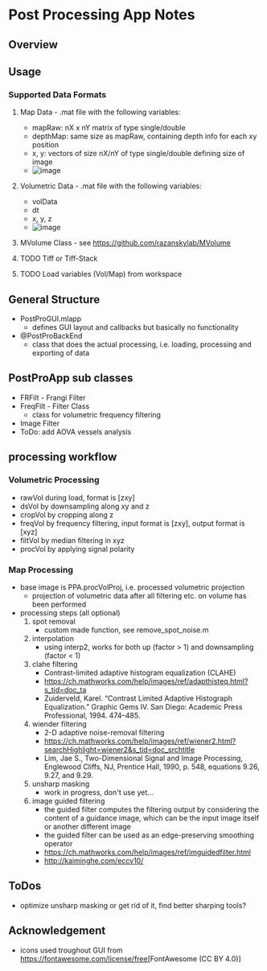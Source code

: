 # Post Processing App Notes

## Overview
<!-- TODO -->
<!-- Put updated GUI pictures here!
<img src="https://user-images.githubusercontent.com/558053/71764036-261b5200-2ee3-11ea-9140-258850ba51ee.png" width="200"> -->


## Usage

### Supported Data Formats

1. Map Data - .mat file with the following variables:
   - mapRaw: nX x nY matrix of type single/double
   - depthMap: same size as mapRaw, containing depth info for each xy position
   - x, y: vectors of size nX/nY of type single/double defining size of image
   - ![image](https://user-images.githubusercontent.com/558053/71764251-bc507780-2ee5-11ea-8d90-28584292e991.png)

2. Volumetric Data - .mat file with the following variables:
   - volData
   - dt
   - x, y, z
   - ![image](https://user-images.githubusercontent.com/558053/71764000-b9a05300-2ee2-11ea-82dc-31744f20bc9c.png)
3. MVolume Class - see <https://github.com/razanskylab/MVolume>
4. TODO Tiff or Tiff-Stack
5. TODO Load variables (Vol/Map) from workspace

## General Structure

- PostProGUI.mlapp
  - defines GUI layout and callbacks but basically no functionality
- @PostProBackEnd
  - class that does the actual processing, i.e. loading, processing and exporting of data

## PostProApp sub classes

- FRFilt - Frangi Filter
- FreqFilt - Filter Class
  - class for volumetric frequency filtering
- Image Filter
- ToDo: add AOVA vessels analysis

## processing workflow

### Volumetric Processing

- rawVol during load, format is [zxy]
- dsVol by downsampling along xy and z
- cropVol by cropping along z
- freqVol by frequency filtering, input format is [zxy], output format is [xyz]
- filtVol by median filtering in xyz
- procVol by applying signal polarity

### Map Processing

- base image is PPA.procVolProj, i.e. processed volumetric projection
  - projection of volumetric data after all filtering etc. on volume has been performed
- processing steps (all optional)
  1. spot removal
     - custom made function, see remove_spot_noise.m
  2. interpolation
     - using interp2, works for both up (factor > 1) and downsampling (factor < 1)
  3. clahe filtering
     - Contrast-limited adaptive histogram equalization (CLAHE)
     - <https://ch.mathworks.com/help/images/ref/adapthisteq.html?s_tid=doc_ta> 
     - Zuiderveld, Karel. “Contrast Limited Adaptive Histograph Equalization.” Graphic Gems IV. San Diego: Academic Press Professional, 1994. 474–485.
  4. wiender filtering
     - 2-D adaptive noise-removal filtering
     - <https://ch.mathworks.com/help/images/ref/wiener2.html?searchHighlight=wiener2&s_tid=doc_srchtitle>
     - Lim, Jae S., Two-Dimensional Signal and Image Processing, Englewood Cliffs, NJ, Prentice Hall, 1990, p. 548, equations 9.26, 9.27, and 9.29.
  5. unsharp masking
     - work in progress, don't use yet...
  6. image guided filtering
     - the guided filter computes the filtering output by considering the content of a guidance image, which can be the input image itself or another different image
     - the guided filter can be used as an edge-preserving smoothing operator
     - <https://ch.mathworks.com/help/images/ref/imguidedfilter.html>
     - <http://kaiminghe.com/eccv10/>

## ToDos

- optimize unsharp masking or get rid of it, find better sharping tools?

## Acknowledgement

- icons used troughout GUI from <https://fontawesome.com/license/free>[FontAwesome (CC BY 4.0)]
